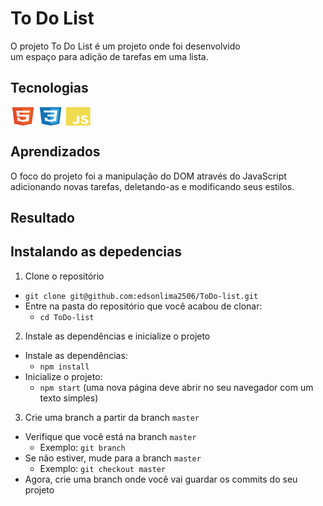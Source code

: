 # To Do List

 O projeto To Do List é um projeto onde foi desenvolvido </br>
 um espaço para adição de tarefas em uma lista.
  
 ## Tecnologias
 
 <div>
  <img align="center" alt="Edson-HTML" height="30" width="40" src="https://raw.githubusercontent.com/devicons/devicon/master/icons/html5/html5-original.svg">
  <img align="center" alt="Edson-CSS" height="30" width="40" src="https://raw.githubusercontent.com/devicons/devicon/master/icons/css3/css3-original.svg">
   <img align="center" alt="Edson-Js" height="30" width="40" src="https://raw.githubusercontent.com/devicons/devicon/master/icons/javascript/javascript-plain.svg">
</div>

## Aprendizados

 O foco do projeto foi a manipulação do DOM através do JavaScript </br>
 adicionando novas tarefas, deletando-as e modificando seus estilos.
 
 ## Resultado
 
 ## Instalando as depedencias
 
 1. Clone o repositório
  * `git clone git@github.com:edsonlima2506/ToDo-list.git`
  * Entre na pasta do repositório que você acabou de clonar:
    * `cd ToDo-list`

2. Instale as dependências e inicialize o projeto
  * Instale as dependências:
    * `npm install`
  * Inicialize o projeto:
    * `npm start` (uma nova página deve abrir no seu navegador com um texto simples)

3. Crie uma branch a partir da branch `master`

  * Verifique que você está na branch `master`
    * Exemplo: `git branch`
  * Se não estiver, mude para a branch `master`
    * Exemplo: `git checkout master`
  * Agora, crie uma branch onde você vai guardar os commits do seu projeto
 
